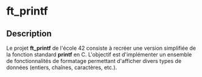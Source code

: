 # **ft_printf**

## **Description**

Le projet **ft_printf** de l'école 42 consiste à recréer une version simplifiée de la fonction standard **printf** en C. L'objectif est d'implémenter un ensemble de fonctionnalités de formatage permettant d'afficher divers types de données (entiers, chaînes, caractères, etc.).

